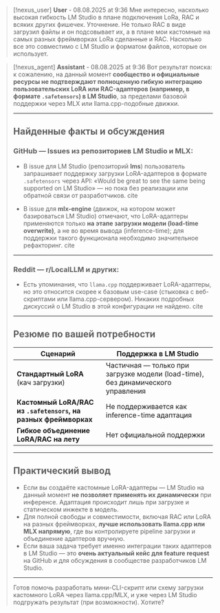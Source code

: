 >[!nexus_user] **User** - 08.08.2025 at 9:36
> Мне интересно, насколько высокая гибкость LM Studio в плане подключения LoRa, RAC и всяких других фишечек. Уточнение. Не только RAC в виде загрузил файлы и он подсовывает их, а в плане мои кастомные на самых разных фреймворках LoRa сделанные и RAC. Насколько все это совместимо с LM Studio и форматом файлов, которые он использует.
<!-- UID: bbb21f25-4cf0-4241-bacf-e304bfb41ce5 -->




>[!nexus_agent] **Assistant** - 08.08.2025 at 9:36
> Вот результат поиска: к сожалению, на данный момент **сообщество и официальные ресурсы не подтверждают полноценную гибкую интеграцию пользовательских LoRA или RAC-адаптеров (например, в формате `.safetensors`) в LM Studio**, за пределами базовой поддержки через MLX или llama.cpp-подобные движки.
> 
> ---
> 
> ## Найденные факты и обсуждения
> 
> ### GitHub — Issues из репозиториев LM Studio и MLX:
> 
> - В issue для LM Studio (репозиторий **lms**) пользователь запрашивает поддержку загрузки LoRA-адаптеров в формате `.safetensors` через API: 
>  «Would be great to see the same being supported on LM Studio» — но пока без реализации или обратной связи от разработчиков. cite
> 
> - В issue для **mlx-engine** (движок, на котором может базироваться LM Studio) отмечают, что LoRA-адаптеры применяются только **на этапе загрузки модели (load-time overwrite)**, а не во время вывода (inference-time); для поддержки такого функционала необходимо значительное рефакторинг. cite
> 
> ---
> 
> ### Reddit — r/LocalLLM и других:
> 
> - Есть упоминания, что `llama.cpp` поддерживает LoRA-адаптеры, но это относится скорее к базовым use-case (стыковка с веб-скриптами или llama.cpp-сервером). Никаких подробных дискуссий о LM Studio в этой конфигурации не найдено. cite
> 
> ---
> 
> ## Резюме по вашей потребности
> 
> | Сценарий | Поддержка в LM Studio |
> |--------------------------------------|-------------------------|
> | **Стандартный LoRA** (кач загрузки) | Частичная — только при загрузке модели (load-time), без динамического управления |
> | **Кастомный LoRA/RAC из `.safetensors`, на разных фреймворках** | Не поддерживается как inference-time адаптация |
> | **Гибкое объединение LoRA/RAC на лету** | Нет официальной поддержки |
> 
> ---
> 
> ## Практический вывод
> 
> - Если вы создаёте кастомные LoRA-адаптеры — LM Studio на данный момент **не позволяет применять их динамически** при инференсе. Адаптация происходит лишь при загрузке и статическом инжекте в модель.
> - Для полной свободы и совместимости, включая RAC или LoRA на разных фреймворках, **лучше использовать llama.cpp или MLX напрямую**, где вы контролируете pipeline загрузки и объединение адаптеров вручную.
> - Если ваша задача требует именно интеграции таких адаптеров в LM Studio — это **очень актуальный кейс для feature request** на GitHub и для обсуждения в сообществе разработчиков LM Studio.
> 
> ---
> 
> Готов помочь разработать мини-CLI-скрипт или схему загрузки кастомного LoRA через llama.cpp/MLX, и уже через LM Studio подгружать результат (при возможности). Хотите?
<!-- UID: d8457d00-b3a7-4d50-b1a1-4fa86597d0de -->